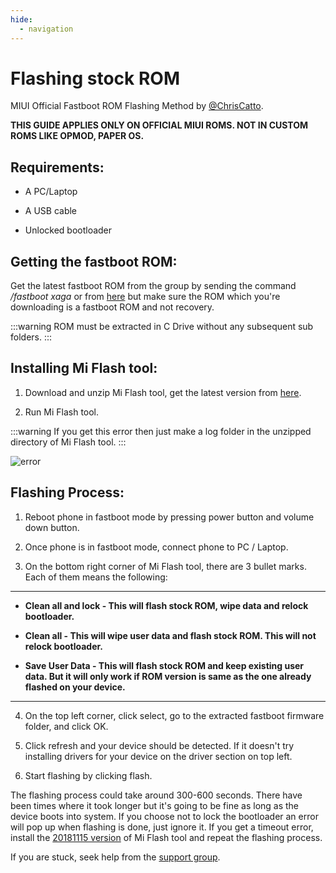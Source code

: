 ```yaml
---
hide:
  - navigation
---
```

# **Flashing stock ROM**
MIUI Official Fastboot ROM Flashing Method by
[@ChrisCatto](https://t.me/ChrisCatto).

**THIS GUIDE APPLIES ONLY ON OFFICIAL MIUI ROMS. NOT IN CUSTOM ROMS LIKE OPMOD, PAPER OS.**

## Requirements:

* A PC/Laptop

* A USB cable

* Unlocked bootloader

## Getting the fastboot ROM:

Get the latest fastboot ROM from the group by sending the command */fastboot xaga* or from [here](https://xmfirmwareupdater.com/hyperos/xaga/) but make sure the ROM which you're downloading is a fastboot ROM and not recovery.

:::warning
ROM must be extracted in C Drive without any subsequent sub folders.
:::

## Installing Mi Flash tool:

1. Download and unzip Mi Flash tool, get the latest version from [here](https://xiaomiflashtool.com/).

2. Run Mi Flash tool.

:::warning
If you get this error then just make a log folder in the unzipped directory of Mi Flash tool.
:::

![error](/img/images/miflasherror.png)

## Flashing Process:

1. Reboot phone in fastboot mode by pressing power button and volume down button. 

2. Once phone is in fastboot mode, connect phone to PC / Laptop.

3. On the bottom right corner of Mi Flash tool, there are 3 bullet marks. Each of them means the following:

***
* **Clean all and lock - This will flash stock ROM, wipe data and relock bootloader.**

* **Clean all - This will wipe user data and flash stock ROM. This will not relock bootloader.**

* **Save User Data - This will flash stock ROM and keep existing user data. But it will only work if ROM version is same as the one already flashed on your device.**

***

4. On the top left corner, click select, go to the extracted fastboot firmware folder, and click OK. 

5. Click refresh and your device should be detected. If it doesn't try installing drivers for your device on the driver section on top left.

6. Start flashing by clicking flash. 


The flashing process could take around 300-600 seconds. There have been times where it took longer but it's going to be fine as long as the device boots into system. If you choose not to lock the bootloader an error will pop up when flashing is done, just ignore it. If you get a timeout error, install the [20181115 version](https://xiaomiflashtool.com/download/xiaomi-flash-tool-20181115) of Mi Flash tool and repeat the flashing process.

If you are stuck, seek help from the [support group](https://t.me/XAGASupport).
